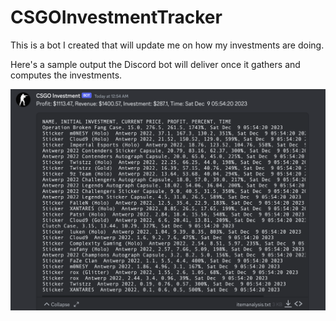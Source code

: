 # CSGOInvestmentTracker

This is a bot I created that will update me on how my investments are doing. 

Here's a sample output the Discord bot will deliver once it gathers and computes the investments.

![Bot example output](https://github.com/aidanshin/CSGOInvestmentTracker/blob/main/ExampleOutput.png)
